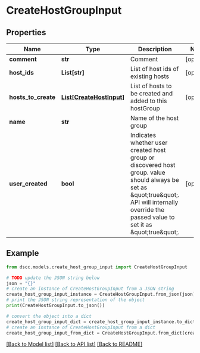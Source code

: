 # CreateHostGroupInput


## Properties

Name | Type | Description | Notes
------------ | ------------- | ------------- | -------------
**comment** | **str** | Comment | [optional] 
**host_ids** | **List[str]** | List of host ids of existing hosts | [optional] 
**hosts_to_create** | [**List[CreateHostInput]**](CreateHostInput.md) | List of hosts to be created and added to this hostGroup | [optional] 
**name** | **str** | Name of the host group | 
**user_created** | **bool** | Indicates whether user created host group or discovered host group. value should always be set as \&quot;true\&quot;. API will internally override the passed value to set it as \&quot;true\&quot;. | [optional] 

## Example

```python
from dscc.models.create_host_group_input import CreateHostGroupInput

# TODO update the JSON string below
json = "{}"
# create an instance of CreateHostGroupInput from a JSON string
create_host_group_input_instance = CreateHostGroupInput.from_json(json)
# print the JSON string representation of the object
print(CreateHostGroupInput.to_json())

# convert the object into a dict
create_host_group_input_dict = create_host_group_input_instance.to_dict()
# create an instance of CreateHostGroupInput from a dict
create_host_group_input_from_dict = CreateHostGroupInput.from_dict(create_host_group_input_dict)
```
[[Back to Model list]](../README.md#documentation-for-models) [[Back to API list]](../README.md#documentation-for-api-endpoints) [[Back to README]](../README.md)


